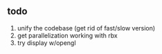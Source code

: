 todo
----

1. unify the codebase (get rid of fast/slow version)
2. get parallelization working with rbx
3. try display w/opengl
